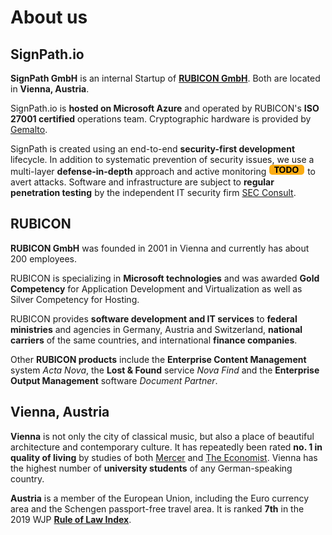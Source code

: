 # About us

## SignPath.io

**SignPath GmbH** is an internal Startup of **[RUBICON GmbH]**. Both are located in **Vienna, Austria**.

SignPath.io is **hosted on Microsoft Azure** and operated by RUBICON's **ISO 27001 certified** operations team. Cryptographic hardware is provided by [Gemalto].

SignPath is created using an end-to-end **security-first development** lifecycle. In addition to systematic prevention of security issues, we use a multi-layer **defense-in-depth** approach and active monitoring ![TODO](../images/todo.png) to avert attacks. Software and infrastructure are subject to **regular penetration testing** by the independent IT security firm [SEC Consult].

## RUBICON

**RUBICON GmbH** was founded in 2001 in Vienna and currently has about 200 employees.

RUBICON is specializing in **Microsoft technologies** and was awarded **Gold Competency** for Application Development and Virtualization as well as Silver Competency for Hosting.

RUBICON provides **software development and IT services** to **federal ministries** and agencies in Germany, Austria and Switzerland, **national carriers** of the same countries, and international **finance companies**.

Other **RUBICON products** include the **Enterprise Content Management** system *Acta Nova*, the **Lost & Found** service *Nova Find* and the **Enterprise Output Management** software *Document Partner*.

## Vienna, Austria

**Vienna** is not only the city of classical music, but also a place of beautiful architecture and contemporary culture. It has repeatedly been rated **no. 1 in quality of living** by studies of both [Mercer] and [The Economist]. Vienna has the highest number of **university students** of any German-speaking country.

**Austria** is a member of the European Union, including the Euro currency area and the Schengen passport-free travel area. It is ranked **7th** in the 2019 WJP **[Rule of Law Index]**.

[RUBICON GmbH]: https://www.rubicon.eu
[Gemalto]: https://safenet.gemalto.com/
[SEC Consult]: https://sec-consult.com
[Mercer]: http://www.mercer.com/qualityofliving
[The Economist]: http://www.eiu.com/topic/liveability
[Rule of Law Index]: https://worldjusticeproject.org/our-work/research-and-data/wjp-rule-law-index-2019